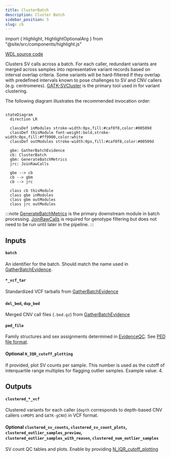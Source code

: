 ```yaml
---
title: ClusterBatch
description: Cluster Batch
sidebar_position: 5
slug: cb
---
```


import { Highlight, HighlightOptionalArg } from "@site/src/components/highlight.js"

[WDL source code](https://github.com/broadinstitute/gatk-sv/blob/main/wdl/ClusterBatch.wdl)

Clusters SV calls across a batch. For each caller, redundant variants are merged across samples
into representative variant records based on interval overlap criteria. Some variants will be hard-filtered 
if they overlap with predefined intervals known to pose challenges to SV and CNV callers (e.g. centromeres). 
[GATK-SVCluster](https://gatk.broadinstitute.org/hc/en-us/articles/27007962371099-SVCluster-BETA) 
is the primary tool used in for variant clustering.

The following diagram illustrates the recommended invocation order:

```mermaid

stateDiagram
  direction LR
  
  classDef inModules stroke-width:0px,fill:#caf0f8,color:#00509d
  classDef thisModule font-weight:bold,stroke-width:0px,fill:#ff9900,color:white
  classDef outModules stroke-width:0px,fill:#caf0f8,color:#00509d

  gbe: GatherBatchEvidence
  cb: ClusterBatch
  gbm: GenerateBatchMetrics
  jrc: JoinRawCalls
  
  gbe --> cb
  cb --> gbm
  cb --> jrc
  
  class cb thisModule
  class gbe inModules
  class gbm outModules
  class jrc outModules
```

:::note
[GenerateBatchMetrics](./gbm) is the primary downstream module in batch processing. [JoinRawCalls](./jrc) is 
required for genotype filtering but does not need to be run until later in the pipeline.
:::

## Inputs

#### `batch`
An identifier for the batch. Should match the name used in [GatherBatchEvidence](./gbe#batch).

#### `*_vcf_tar`
Standardized VCF tarballs from [GatherBatchEvidence](./gbe#std__vcf_tar)

#### `del_bed`, `dup_bed`
Merged CNV call files (`.bed.gz`) from [GatherBatchEvidence](./gbe#merged_dels-merged_dups)

#### `ped_file`
Family structures and sex assignments determined in [EvidenceQC](./eqc). See [PED file format](/docs/gs/inputs#ped-format).

#### <HighlightOptionalArg>Optional</HighlightOptionalArg>  `N_IQR_cutoff_plotting`
If provided, plot SV counts per sample. This number is used as the cutoff of interquartile range multiples for flagging 
outlier samples. Example value: 4.

## Outputs

#### `clustered_*_vcf`
Clustered variants for each caller (`depth` corresponds to depth-based CNV callers `cnMOPS` and `GATK-gCNV`) in VCF format.

#### <HighlightOptionalArg>Optional</HighlightOptionalArg>  `clustered_sv_counts`, `clustered_sv_count_plots`, `clustered_outlier_samples_preview`, `clustered_outlier_samples_with_reason`, `clustered_num_outlier_samples`
SV count QC tables and plots. Enable by providing [N_IQR_cutoff_plotting](#optional--n_iqr_cutoff_plotting)
